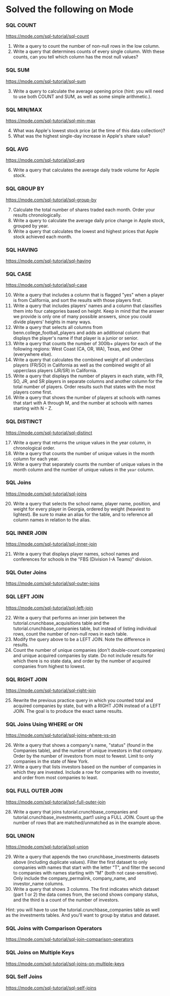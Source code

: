 # Solved the following on Mode

### SQL COUNT
https://mode.com/sql-tutorial/sql-count

1. Write a query to count the number of non-null rows in the low column.
2. Write a query that determines counts of every single column. With these counts, can you tell which column has the most null values?

### SQL SUM
https://mode.com/sql-tutorial/sql-sum

3. Write a query to calculate the average opening price (hint: you will need to use both COUNT and SUM, as well as some simple arithmetic.).

### SQL MIN/MAX
https://mode.com/sql-tutorial/sql-min-max

4. What was Apple's lowest stock price (at the time of this data collection)?
5. What was the highest single-day increase in Apple's share value?

### SQL AVG
https://mode.com/sql-tutorial/sql-avg

6. Write a query that calculates the average daily trade volume for Apple stock.

### SQL GROUP BY
https://mode.com/sql-tutorial/sql-group-by

7. Calculate the total number of shares traded each month. Order your results chronologically.
8. Write a query to calculate the average daily price change in Apple stock, grouped by year.
9. Write a query that calculates the lowest and highest prices that Apple stock achieved each month.

### SQL HAVING
https://mode.com/sql-tutorial/sql-having

### SQL CASE
https://mode.com/sql-tutorial/sql-case

10. Write a query that includes a column that is flagged "yes" when a player is from California, and sort the results with those players first.
11. Write a query that includes players' names and a column that classifies them into four categories based on height. Keep in mind that the answer we provide is only one of many possible answers, since you could divide players' heights in many ways.
12. Write a query that selects all columns from benn.college_football_players and adds an additional column that displays the player's name if that player is a junior or senior.
13. Write a query that counts the number of 300lb+ players for each of the following regions: West Coast (CA, OR, WA), Texas, and Other (everywhere else).
14. Write a query that calculates the combined weight of all underclass players (FR/SO) in California as well as the combined weight of all upperclass players (JR/SR) in California.
15. Write a query that displays the number of players in each state, with FR, SO, JR, and SR players in separate columns and another column for the total number of players. Order results such that states with the most players come first.
16. Write a query that shows the number of players at schools with names that start with A through M, and the number at schools with names starting with N - Z.

### SQL DISTINCT
https://mode.com/sql-tutorial/sql-distinct

17. Write a query that returns the unique values in the year column, in chronological order.
18. Write a query that counts the number of unique values in the month column for each year.
19. Write a query that separately counts the number of unique values in the month column and the number of unique values in the `year` column.

### SQL Joins
https://mode.com/sql-tutorial/sql-joins

20. Write a query that selects the school name, player name, position, and weight for every player in Georgia, ordered by weight (heaviest to lightest). Be sure to make an alias for the table, and to reference all column names in relation to the alias.

### SQL INNER JOIN
https://mode.com/sql-tutorial/sql-inner-join

21. Write a query that displays player names, school names and conferences for schools in the "FBS (Division I-A Teams)" division.

### SQL Outer Joins
https://mode.com/sql-tutorial/sql-outer-joins

### SQL LEFT JOIN
https://mode.com/sql-tutorial/sql-left-join

22. Write a query that performs an inner join between the tutorial.crunchbase_acquisitions table and the tutorial.crunchbase_companies table, but instead of listing individual rows, count the number of non-null rows in each table.
23. Modify the query above to be a LEFT JOIN. Note the difference in results.
24. Count the number of unique companies (don't double-count companies) and unique acquired companies by state. Do not include results for which there is no state data, and order by the number of acquired companies from highest to lowest.

### SQL RIGHT JOIN
https://mode.com/sql-tutorial/sql-right-join

25. Rewrite the previous practice query in which you counted total and acquired companies by state, but with a RIGHT JOIN instead of a LEFT JOIN. The goal is to produce the exact same results.

### SQL Joins Using WHERE or ON
https://mode.com/sql-tutorial/sql-joins-where-vs-on

26. Write a query that shows a company's name, "status" (found in the Companies table), and the number of unique investors in that company. Order by the number of investors from most to fewest. Limit to only companies in the state of New York.
27. Write a query that lists investors based on the number of companies in which they are invested. Include a row for companies with no investor, and order from most companies to least.

### SQL FULL OUTER JOIN
https://mode.com/sql-tutorial/sql-full-outer-join

28. Write a query that joins tutorial.crunchbase_companies and tutorial.crunchbase_investments_part1 using a FULL JOIN. Count up the number of rows that are matched/unmatched as in the example above.

### SQL UNION
https://mode.com/sql-tutorial/sql-union

29. Write a query that appends the two crunchbase_investments datasets above (including duplicate values). Filter the first dataset to only companies with names that start with the letter "T", and filter the second to companies with names starting with "M" (both not case-sensitive). Only include the company_permalink, company_name, and investor_name columns.
30. Write a query that shows 3 columns. The first indicates which dataset (part 1 or 2) the data comes from, the second shows company status, and the third is a count of the number of investors.

Hint: you will have to use the tutorial.crunchbase_companies table as well as the investments tables. And you'll want to group by status and dataset.

### SQL Joins with Comparison Operators
https://mode.com/sql-tutorial/sql-join-comparison-operators

### SQL Joins on Multiple Keys
https://mode.com/sql-tutorial/sql-joins-on-multiple-keys

### SQL Self Joins
https://mode.com/sql-tutorial/sql-self-joins
